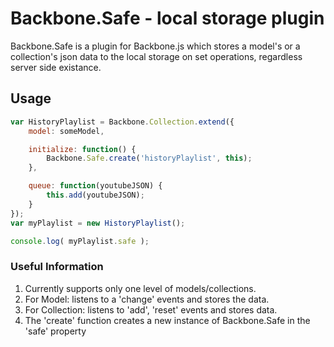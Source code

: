 # Backbone.Safe - local storage plugin

Backbone.Safe is a plugin for Backbone.js which stores a model's or a collection's json data to the local storage on set operations, regardless server side existance.

## Usage

```javascript
var HistoryPlaylist = Backbone.Collection.extend({
	model: someModel,

	initialize: function() {
		Backbone.Safe.create('historyPlaylist', this);
	},

	queue: function(youtubeJSON) {
		this.add(youtubeJSON);
	}
});
var myPlaylist = new HistoryPlaylist();

console.log( myPlaylist.safe );
```

### Useful Information

1. Currently supports only one level of models/collections.
2. For Model: listens to a 'change' events and stores the data.
3. For Collection: listens to 'add', 'reset' events and stores data.
4. The 'create' function creates a new instance of Backbone.Safe in the 'safe' property